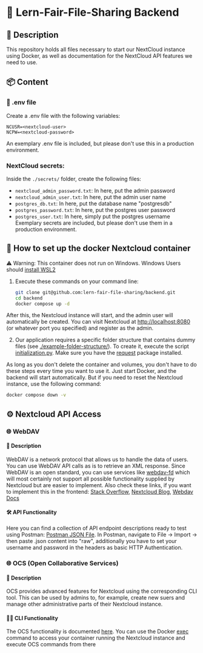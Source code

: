 # 📂 Lern-Fair-File-Sharing Backend

## 📝 Description
This repository holds all files necessary to start our NextCloud instance using Docker, as well as documentation for the NextCloud API features we need to use.

## 📦 Content

### 📄 .env file
Create a .env file with the following variables:
```
NCUSR=<nextcloud-user>
NCPW=<nextcloud-password>
```
An exemplary .env file is included, but please don't use this in a production environment.

### NextCloud secrets:
Inside the ``./secrets/`` folder, create the following files:
- ``nextcloud_admin_password.txt``: In here, put the admin password
- ``nextcloud_admin_user.txt``: In here, put the admin user name
- ``postgres_db.txt``: In here, put the database name "postgresdb"
- ``postgres_password.txt``: In here, put the postgres user password
- ``postgres_user.txt``: In here, simply put the postgres username
Exemplary secrets are included, but please don't use them in a production environment.



## 🚀 How to set up the docker Nextcloud container

⚠️ Warning: This container does not run on Windows. Windows Users should [install WSL2](https://learn.microsoft.com/en-us/windows/wsl/tutorials/wsl-containers)

1. Execute these commands on your command line:
   ```bash
   git clone git@github.com:lern-fair-file-sharing/backend.git
   cd backend
   docker compose up -d
   ```
   
After this, the Nextcloud instance will start, and the admin user will automatically be created.
You can visit Nextcloud at [http://localhost:8080](http://localhost:8080) (or whatever port you specified) and register as the admin.
   
2. Our application requires a specific folder structure that contains dummy files (see [./example-folder-structure/](/example-folder-structure/)). To create it, execute the script [initialization.py](./initialization.py). Make sure you have the [request](https://pypi.org/project/requests/) package installed.

As long as you don't delete the container and volumes, you don't have to do these steps every time you want to use it. Just start Docker, and the backend will start automatically. But if you need to reset the Nextcloud instance, use the following command:
```bash
docker compose down -v
```

## ⚙️ Nextcloud API Access

### 🌐 WebDAV

#### 📝 Description
WebDAV is a network protocol that allows us to handle the data of users. You can use WebDAV API calls as is to retrieve an XML response.
Since WebDAV is an open standard, you can use services like [webdav-fd](https://www.npmjs.com/package/webdav-fs) which will most certainly not support all possible functionality supplied by Nextcloud but are easier to implement. Also check these links, if you want to implement this in the frontend: [Stack Overflow](https://stackoverflow.com/questions/58258153/is-it-possible-to-make-a-webdav-client-in-react-native-without-the-need-of-nativ), [Nextcloud Blog](https://nextcloud.com/de/blog/using-webdav-fs-to-access-files-in-nextcloud/), [Webdav Docs](https://docs.nextcloud.com/server/19/developer_manual/client_apis/WebDAV/basic.html)

#### 🛠️ API Functionality
Here you can find a collection of API endpoint descriptions ready to test using Postman: [Postman JSON File](https://github.com/lern-fair-file-sharing/backend/tree/master/documentation).
In Postman, navigate to File -> Import -> then paste .json content into "raw", additionally you have to set your username and password in the headers as basic HTTP Authentication.

### 🌐 OCS (Open Collaborative Services)
#### 📝 Description
OCS provides advanced features for Nextcloud using the corresponding CLI tool. This can be used by admins to, for example, create new suers and manage other administrative parts of their Nextcloud instance.

#### 🧑‍💻 CLI Functionality
The OCS functionality is documented [here](https://docs.nextcloud.com/server/19/developer_manual/client_apis/OCS/ocs-api-overview.html).
You can use the Docker [exec](https://docs.docker.com/reference/cli/docker/container/exec/) command to access your container running the Nextcloud instance and execute OCS commands from there

